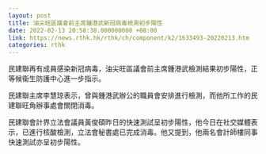 ```yaml
---
layout: post
title: 油尖旺區議會前主席鍾港武新冠病毒檢測初步陽性
date: 2022-02-13 20:58:38.000000000 +08:00
link: https://news.rthk.hk/rthk/ch/component/k2/1633493-20220213.htm
categories: rthk
---
```


民建聯再有成員感染新冠病毒，油尖旺區議會前主席鍾港武檢測結果初步陽性，正等候衞生防護中心進一步指示。

民建聯主席李慧琼表示，曾與鍾港武辦公的職員會安排進行檢測，而他所工作的民建聯旺角辦事處會關閉消毒。

民建聯會計界立法會議員黃俊碩昨日的快速測試呈初步陽性，他今日在社交媒體表示，已進行核酸檢測，立法會秘書處已完成消毒。他又提到，他兩名會計師樓同事快速測試亦呈初步陽性。
